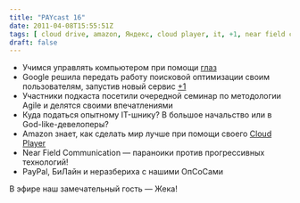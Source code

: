 ```yaml
---
title: "PAYcast 16"
date: 2011-04-08T15:55:51Z
tags: [ cloud drive, amazon, Яндекс, cloud player, it, +1, near field communication, Google, yandex, PAYcast, lenovo, agile ]
draft: false
---
```

<ul>
<li>Учимся управлять компьютером при помощи <a href="http://encosia.com/2011/03/21/in-javascript-curly-brace-placement-matters-an-example/" target="_blank">глаз</a></li>
<li>Google решила передать работу поисковой оптимизации своим пользователям, запустив новый сервис <a href="http://googleblog.blogspot.com/2011/03/1s-right-recommendations-right-when-you.html" target="_blank">+1</a></li>
<li>Участники подкаста посетили очередной семинар по методологии Agile и делятся своими впечатлениями</li>
<li>Куда податься опытному IT-шнику? В большое начальство или в God-like-девелоперы?</li>
<li>Amazon знает, как сделать мир лучше при помощи своего <a href="http://www.iphones.ru/iNotes/129455" target="_blank">Cloud Player</a></li>
<li>Near Field Communication &#8212; параноики против прогрессивных технологий!</li>
<li>PayPal, БиЛайн и неразбериха с нашими ОпСоСами</li>
</ul>
<p>В эфире наш замечательный гость &#8212; Жека!</p>

     